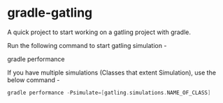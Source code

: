 # gradle-gatling
A quick project to start working on a gatling project with gradle.

Run the following command to start gatling simulation - 

gradle performance

If you have multiple simulations (Classes that extent Simulation), use the below command - 

```gradle
gradle performance -Psimulate=[gatling.simulations.NAME_OF_CLASS]
```



